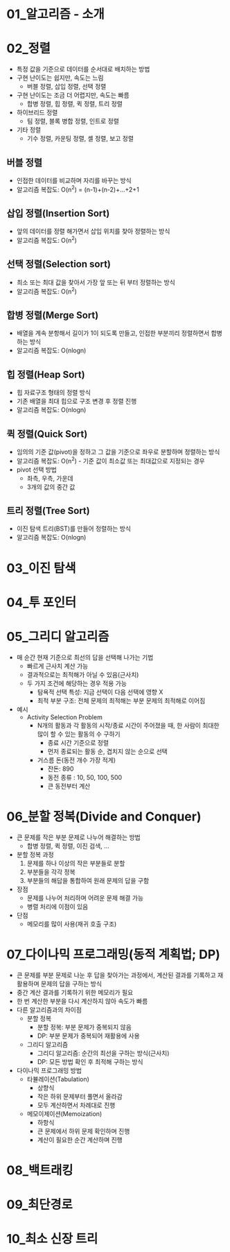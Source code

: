 # 01_알고리즘 - 소개


# 02_정렬
- 특정 값을 기준으로 데이터를 순서대로 배치하는 방법
- 구현 난이도는 쉽지만, 속도는 느림
    - 버블 정렬, 삽입 정렬, 선택 정렬
- 구현 난이도는 조금 더 어렵지만, 속도는 빠름
    - 합병 정렬, 힙 정렬, 퀵 정렬, 트리 정렬
- 하이브리드 정렬
    - 팀 정렬, 블록 병합 정렬, 인트로 정렬
- 기타 정렬
    - 기수 정렬, 카운팅 정렬, 셸 정렬, 보고 정렬

## 버블 정렬
- 인접한 데이터를 비교하며 자리를 바꾸는 방식
- 알고리즘 복잡도: O(n<sup>2</sup>) = (n-1)+(n-2)+...+2+1

## 삽입 정렬(Insertion Sort)
- 앞의 데이터를 정렬 해가면서 삽입 위치를 찾아 정렬하는 방식
- 알고리즘 복잡도: O(n<sup>2</sup>)

## 선택 정렬(Selection sort)
- 최소 또는 최대 값을 찾아서 가장 앞 또는 뒤 부터 정렬하는 방식
- 알고리즘 복잡도: O(n<sup>2</sup>)

## 합병 정렬(Merge Sort)
- 배열을 계속 분항해서 길이가 1이 되도록 만들고, 인접한 부분끼리 정렬하면서 합병하는 방식
- 알고리즘 복잡도: O(nlogn)

## 힙 정렬(Heap Sort)
- 힙 자료구조 형태의 정렬 방식
- 기존 배열을 최대 힙으로 구조 변경 후 정렬 진행
- 알고리즘 복잡도: O(nlogn)

## 퀵 정렬(Quick Sort)
- 임의의 기준 값(pivot)을 정하고 그 값을 기준으로 좌우로 분할하며 정렬하는 방식
- 알고리즘 복잡도: O(n<sup>2</sup>) - 기준 값이 최소값 또는 최대값으로 지정되는 경우
- pivot 선택 방법
    - 좌측, 우측, 가운데
    - 3개의 값의 중간 값

## 트리 정렬(Tree Sort)
- 이진 탐색 트리(BST)를 만들어 정렬하는 방식
- 알고리즘 복잡도: O(nlogn)
 
# 03_이진 탐색


# 04_투 포인터


# 05_그리디 알고리즘
- 매 순간 현재 기준으로 최선의 답을 선택해 나가는 기법
    - 빠르게 근사치 계산 가능
    - 결과적으로는 최적해가 아닐 수 있음(근사치)
    - 두 가지 조건에 해당하는 경우 적용 가능
        - 탐욕적 선택 특성: 지금 선택이 다음 선택에 영향 X
        - 최적 부분 구조: 전체 문제의 최적해는 부분 문제의 최적해로 이어짐
- 예시
    - Activity Selection Problem
        - N개의 활동과 각 활동의 시작/종료 시간이 주어졌을 때, 한 사람이 최대한 많이 할 수 있는 활동의 수 구하기
            - 종료 시간 기준으로 정렬
            - 먼저 종료되는 활동 순, 겹치지 않는 순으로 선택
        - 거스름 돈(동전 개수 가장 적게)
            - 잔돈: 890
            - 동전 종류 : 10, 50, 100, 500
            - 큰 동전부터 계산

# 06_분할 정복(Divide and Conquer)
- 큰 문제를 작은 부분 문제로 나누어 해결하는 방법
    - 합병 정렬, 퀵 정렬, 이진 검색, ...
- 분할 정복 과정
    1. 문제를 하나 이상의 작은 부분들로 분할
    2. 부분들을 각각 정복
    3. 부분들의 해답을 통합하여 원래 문제의 답을 구함
- 장점
    - 문제를 나누어 처리하며 어려운 문제 해결 가능
    - 병렬 처리에 이점이 있음
- 단점
    - 메모리를 많이 사용(재귀 호출 구조)

# 07_다이나믹 프로그래밍(동적 계획법; DP)
- 큰 문제를 부분 문제로 나눈 후 답을 찾아가는 과정에서, 계산된 결과를 기록하고 재활용하며 문제의 답을 구하는 방식
- 중간 계산 결과를 기록하기 위한 메모리가 필요
- 한 번 계산한 부분을 다시 계산하지 않아 속도가 빠름
- 다른 알고리즘과의 차이점
    - 분할 정복
        - 분할 정복: 부분 문제가 중복되지 않음
        - DP: 부분 문제가 중복되어 재활용에 사용
    - 그리디 알고리즘
        - 그리디 알고리즘: 순간의 최선을 구하는 방식(근사치)
        - DP: 모든 방법 확인 후 최적해 구하는 방식
- 다이나믹 프로그래밍 방법
    - 타뷸레이션(Tabulation)
        - 상향식
        - 작은 하위 문제부터 풀면서 올라감
        - 모두 계산하면서 차례대로 진행
    - 메모이제이션(Memoization)
        - 하항식
        - 큰 문제에서 하위 문제 확인하며 진행
        - 계산이 필요한 순간 계산하며 진행
        

# 08_백트래킹


# 09_최단경로


# 10_최소 신장 트리
